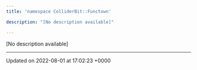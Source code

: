 ```yaml
---
title: 'namespace ColliderBit::Functown'

description: "[No description available]"

---
```







[No description available]






-------------------------------

Updated on 2022-08-01 at 17:02:23 +0000